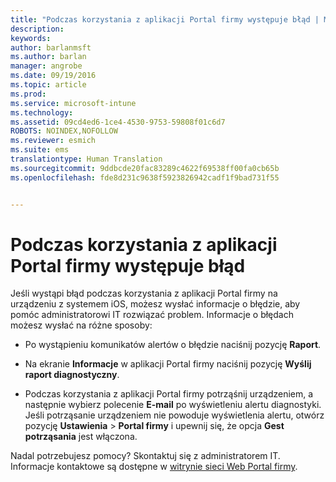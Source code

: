 ```yaml
---
title: "Podczas korzystania z aplikacji Portal firmy występuje błąd | Microsoft Intune"
description: 
keywords: 
author: barlanmsft
ms.author: barlan
manager: angrobe
ms.date: 09/19/2016
ms.topic: article
ms.prod: 
ms.service: microsoft-intune
ms.technology: 
ms.assetid: 09cd4ed6-1ce4-4530-9753-59808f01c6d7
ROBOTS: NOINDEX,NOFOLLOW
ms.reviewer: esmich
ms.suite: ems
translationtype: Human Translation
ms.sourcegitcommit: 9ddbcde20fac83289c4622f69538ff00fa0cb65b
ms.openlocfilehash: fde8d231c9638f5923826942cadf1f9bad731f55


---
```



# <a name="you-get-an-error-while-using-the-company-portal-app"></a>Podczas korzystania z aplikacji Portal firmy występuje błąd

Jeśli wystąpi błąd podczas korzystania z aplikacji Portal firmy na urządzeniu z systemem iOS, możesz wysłać informacje o błędzie, aby pomóc administratorowi IT rozwiązać problem. Informacje o błędach możesz wysłać na różne sposoby:

-   Po wystąpieniu komunikatów alertów o błędzie naciśnij pozycję **Raport**.

-   Na ekranie **Informacje** w aplikacji Portal firmy naciśnij pozycję **Wyślij raport diagnostyczny**.

-   Podczas korzystania z aplikacji Portal firmy potrząśnij urządzeniem, a następnie wybierz polecenie **E-mail** po wyświetleniu alertu diagnostyki. Jeśli potrząsanie urządzeniem nie powoduje wyświetlenia alertu, otwórz pozycję **Ustawienia** &gt; **Portal firmy** i upewnij się, że opcja **Gest potrząsania** jest włączona.

Nadal potrzebujesz pomocy? Skontaktuj się z administratorem IT. Informacje kontaktowe są dostępne w [witrynie sieci Web Portal firmy](http://portal.manage.microsoft.com).



<!--HONumber=Nov16_HO1-->


